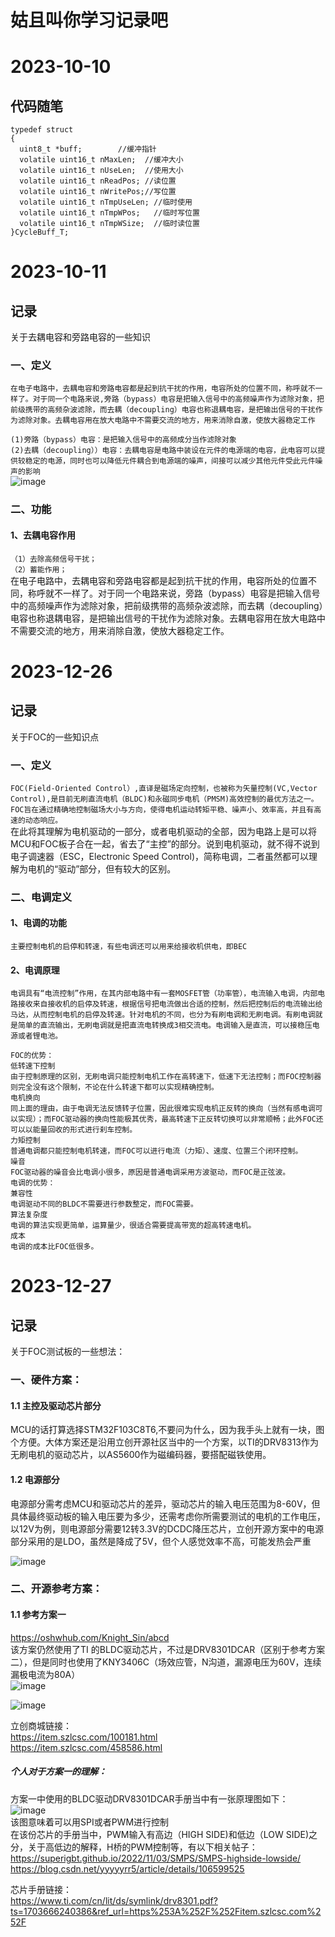# 姑且叫你学习记录吧  

# 2023-10-10  
## 代码随笔  
```  
typedef struct    
{  
  uint8_t *buff;		//缓冲指针  
  volatile uint16_t nMaxLen;  //缓冲大小  
  volatile uint16_t nUseLen;  //使用大小  
  volatile uint16_t nReadPos; //读位置  
  volatile uint16_t nWritePos;//写位置  
  volatile uint16_t nTmpUseLen; //临时使用  
  volatile uint16_t nTmpWPos;   //临时写位置  
  volatile uint16_t nTmpWSize;  //临时读位置  
}CycleBuff_T;    
```  

# 2023-10-11  
## 记录  
关于去耦电容和旁路电容的一些知识  

### 一、定义 
`在电子电路中，去耦电容和旁路电容都是起到抗干扰的作用，电容所处的位置不同，称呼就不一样了。对于同一个电路来说,旁路（bypass）电容是把输入信号中的高频噪声作为滤除对象，把前级携带的高频杂波滤除，而去耦（decoupling）电容也称退耦电容，是把输出信号的干扰作为滤除对象。去耦电容用在放大电路中不需要交流的地方，用来消除自激，使放大器稳定工作`  

`(1)旁路（bypass）电容：是把输入信号中的高频成分当作滤除对象`  
`(2)去耦（decoupling））电容：去耦电容是电路中装设在元件的电源端的电容，此电容可以提供较稳定的电源，同时也可以降低元件耦合到电源端的噪声，间接可以减少其他元件受此元件噪声的影响`    
![image](https://github.com/Soulcontrol-WenFeng/WorkLog-HT/assets/74033919/f76f103c-b5bd-45b9-ae76-83cd87c91dae)  


### 二、功能  
#### 1、去耦电容作用  
`（1）去除高频信号干扰；`  
`（2）蓄能作用；`    
在电子电路中，去耦电容和旁路电容都是起到抗干扰的作用，电容所处的位置不同，称呼就不一样了。对于同一个电路来说，旁路（bypass）电容是把输入信号中的高频噪声作为滤除对象，把前级携带的高频杂波滤除，而去耦（decoupling）电容也称退耦电容，是把输出信号的干扰作为滤除对象。去耦电容用在放大电路中不需要交流的地方，用来消除自激，使放大器稳定工作。  







# 2023-12-26  
##  记录  
关于FOC的一些知识点  
###   一、定义  
`FOC(Field-Oriented Control）,直译是磁场定向控制，也被称为矢量控制(VC,Vector Control),是目前无刷直流电机（BLDC)和永磁同步电机（PMSM)高效控制的最优方法之一。FOC旨在通过精确地控制磁场大小与方向，使得电机运动转矩平稳、噪声小、效率高，并且有高速的动态响应。`   
在此将其理解为电机驱动的一部分，或者电机驱动的全部，因为电路上是可以将MCU和FOC板子合在一起，省去了“主控”的部分。说到电机驱动，就不得不说到电子调速器（ESC，Electronic Speed Control)，简称电调，二者虽然都可以理解为电机的“驱动”部分，但有较大的区别。  
###   二、电调定义  
####   1、电调的功能    
`主要控制电机的启停和转速，有些电调还可以用来给接收机供电，即BEC`   
####   2、电调原理  
`电调具有“电流控制”作用，在其内部电路中有一套MOSFET管（功率管），电流输入电调，内部电路接收来自接收机的启停及转速，根据信号把电流做出合适的控制，然后把控制后的电流输出给马达，从而控制电机的启停及转速。针对电机的不同，也分为有刷电调和无刷电调。有刷电调就是简单的直流输出，无刷电调就是把直流电转换成3相交流电。电调输入是直流，可以接稳压电源或者锂电池。`  
```  
FOC的优势：  
低转速下控制  
由于控制原理的区别，无刷电调只能控制电机工作在高转速下，低速下无法控制；而FOC控制器则完全没有这个限制，不论在什么转速下都可以实现精确控制。  
电机换向  
同上面的理由，由于电调无法反馈转子位置，因此很难实现电机正反转的换向（当然有感电调可以实现）；而FOC驱动器的换向性能极其优秀，最高转速下正反转切换可以非常顺畅；此外FOC还可以以能量回收的形式进行刹车控制。  
力矩控制  
普通电调都只能控制电机转速，而FOC可以进行电流（力矩）、速度、位置三个闭环控制。  
噪音  
FOC驱动器的噪音会比电调小很多，原因是普通电调采用方波驱动，而FOC是正弦波。  
电调的优势：  
兼容性  
电调驱动不同的BLDC不需要进行参数整定，而FOC需要。  
算法复杂度  
电调的算法实现更简单，运算量少，很适合需要提高带宽的超高转速电机。  
成本  
电调的成本比FOC低很多。  
```


#  2023-12-27  
##  记录   
关于FOC测试板的一些想法：  
###  一、硬件方案：  
####  1.1 主控及驱动芯片部分    
MCU的话打算选择STM32F103C8T6,不要问为什么，因为我手头上就有一块，图个方便。大体方案还是沿用立创开源社区当中的一个方案，以TI的DRV8313作为无刷电机的驱动芯片，以AS5600作为磁编码器，要搭配磁铁使用。  
####  1.2 电源部分  
电源部分需考虑MCU和驱动芯片的差异，驱动芯片的输入电压范围为8-60V，但具体最终驱动板的输入电压要为多少，还需考虑你所需要测试的电机的工作电压，以12V为例，则电源部分需要12转3.3V的DCDC降压芯片，立创开源方案中的电源部分采用的是LDO，虽然是降成了5V，但个人感觉效率不高，可能发热会严重  

![image](https://github.com/Soulcontrol-WenFeng/WorkLog-HT/assets/74033919/dc8a9a06-06b7-4be6-ad5c-0435338deb61)  



###  二、开源参考方案：  
####  1.1 参考方案一  
https://oshwhub.com/Knight_Sin/abcd  
该方案仍然使用了TI 的BLDC驱动芯片，不过是DRV8301DCAR（区别于参考方案二），但是同时也使用了KNY3406C（场效应管，N沟道，漏源电压为60V，连续漏极电流为80A）  
![image](https://github.com/Soulcontrol-WenFeng/WorkLog-HT/assets/74033919/c5f4e8d1-8d12-4fdc-9879-54be63bc3aca)  

![image](https://github.com/Soulcontrol-WenFeng/WorkLog-HT/assets/74033919/546f4e4a-c450-495f-8b07-24271d20e7f4)  

立创商城链接：  
https://item.szlcsc.com/100181.html  
https://item.szlcsc.com/458586.html  

#####  个人对于方案一的理解：  
方案一中使用的BLDC驱动DRV8301DCAR手册当中有一张原理图如下：  
![image](https://github.com/Soulcontrol-WenFeng/WorkLog-HT/assets/74033919/438827bb-e00d-4ed2-9b2c-2b03b8e15e7d)  
该图意味着可以用SPI或者PWM进行控制  
在该份芯片的手册当中，PWM输入有高边（HIGH SIDE)和低边（LOW SIDE)之分，关于高低边的解释，H桥的PWM控制等，有以下相关帖子：  
https://superigbt.github.io/2022/11/03/SMPS/SMPS-highside-lowside/  
https://blog.csdn.net/yyyyyrr5/article/details/106599525  

芯片手册链接：  
https://www.ti.com/cn/lit/ds/symlink/drv8301.pdf?ts=1703666240386&ref_url=https%253A%252F%252Fitem.szlcsc.com%252F  






















